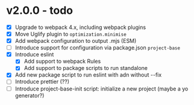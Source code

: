 # v2.0.0 - todo

- [x] Upgrade to webpack 4.x, including webpack plugins
- [x] Move Uglify plugin to `optimization.minimise`
- [x] Add webpack configuration to output .mjs (ESM)
- [ ] Introduce support for configuration via package.json `project-base`
- [x] Introduce eslint
    - [x] Add support to webpack Rules
    - [x] Add support to package scripts to run standalone
- [x] Add new package script to run eslint with adn without --fix
- [ ] Introduce prettier (??)
- [ ] Introduce project-base-init script: initialize a new project (maybe a yo generator?)
